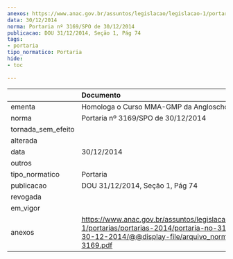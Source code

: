 ```yaml
---
anexos: https://www.anac.gov.br/assuntos/legislacao/legislacao-1/portarias/portarias-2014/portaria-no-3169-spo-de-30-12-2014/@@display-file/arquivo_norma/PA2014-3169.pdf
data: 30/12/2014
norma: Portaria nº 3169/SPO de 30/12/2014
publicacao: DOU 31/12/2014, Seção 1, Pág 74
tags:
- portaria
tipo_normatico: Portaria
hide: 
- toc 
 
---
```


|                    | Documento                                                                                                                                                         |
|:-------------------|:------------------------------------------------------------------------------------------------------------------------------------------------------------------|
| ementa             | Homologa o Curso MMA-GMP da Angloschool.                                                                                                                          |
| norma              | Portaria nº 3169/SPO de 30/12/2014                                                                                                                                |
| tornada_sem_efeito |                                                                                                                                                                   |
| alterada           |                                                                                                                                                                   |
| data               | 30/12/2014                                                                                                                                                        |
| outros             |                                                                                                                                                                   |
| tipo_normatico     | Portaria                                                                                                                                                          |
| publicacao         | DOU 31/12/2014, Seção 1, Pág 74                                                                                                                                   |
| revogada           |                                                                                                                                                                   |
| em_vigor           |                                                                                                                                                                   |
| anexos             | https://www.anac.gov.br/assuntos/legislacao/legislacao-1/portarias/portarias-2014/portaria-no-3169-spo-de-30-12-2014/@@display-file/arquivo_norma/PA2014-3169.pdf |